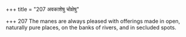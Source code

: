 +++
title = "207 अवकाशेषु चोक्षेषु"

+++
207	The manes are always pleased with offerings made in open, naturally pure places, on the banks of rivers, and in secluded spots.